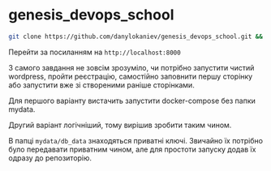 # genesis_devops_school

```bash
git clone https://github.com/danylokaniev/genesis_devops_school.git && cd genesis_devops_school && sudo docker-compose up
```

Перейти за посиланням на `http://localhost:8000`

З самого завдання не зовсім зрозуміло, чи потрібно запустити чистий wordpress, пройти реєстрацію, самостійно заповнити першу сторінку або запустити вже зі створеними раніше сторінками.

Для першого варіанту вистачить запустити docker-compose без папки mydata.

Другий варіант логічніший, тому вирішив зробити таким чином.

В папці `mydata/db_data`  знаходяться приватні ключі. Звичайно їх потрібно було передавати приватним чином, але для простоти запуску додав їх одразу до репозиторію.




